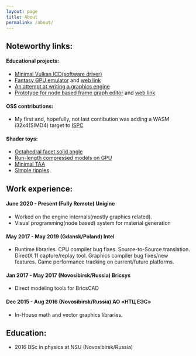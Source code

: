 ```yaml
---
layout: page
title: About
permalink: /about/
---
```

## Noteworthy links:

#### Educational projects:
  * [Minimal Vulkan ICD(software driver)](https://github.com/aschrein/vulkenstein)
  * [Fantasy GPU emulator](https://github.com/aschrein/guppy) and [web link](https://aschrein.github.io/guppy/)
  * [An attempt at writing a graphics engine](https://github.com/aschrein/Vulki)
  * [Prototype for node based frame graph editor](https://github.com/aschrein/WebThingy) and [web link](https://aschrein.github.io/thingy/)

#### OSS contributions:
  * My first and, hopefully, not last contibution was adding a WASM i32x4(SIMD4) target to [ISPC](https://github.com/ispc/ispc/commits?author=aschrein)

#### Shader toys:
  * [Octahedral facet solid angle](https://www.shadertoy.com/view/tlBXDd)
  * [Run-length compressed models on GPU](https://www.shadertoy.com/view/tlSSWD)
  * [Minimal TAA](https://www.shadertoy.com/view/WlSSWc)
  * [Simple ripples](https://www.shadertoy.com/view/wtjSWh)


## Work experience:
#### June 2020 - Present (Fully Remote) Unigine
  * Worked on the engine internals(mostly graphics related).
  * Visual programming(node based) system for material generation

#### May 2017 - May 2019 (Gdansk/Poland) Intel
  * Runtime libraries. CPU compiler bug fixes. Source-to-Source translation. DirectX 11 capture/replay tool. Graphics compiler bug fixes/new features. Game performance tracking on current/future platforms.

#### Jan 2017 - May 2017 (Novosibirsk/Russia) Bricsys
  * Direct modeling tools for BricsCAD

#### Dec 2015 - Aug 2016 (Novosibirsk/Russia) АО «НТЦ ЕЭС»
  * In-House math and vector graphics libraries.

## Education:
* 2016 BSc in physics at NSU (Novosibirsk/Russia)